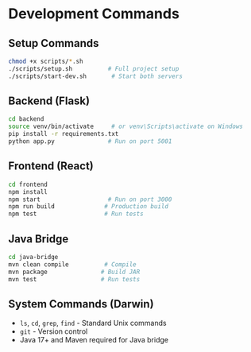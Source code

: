 # Development Commands

## Setup Commands
```bash
chmod +x scripts/*.sh
./scripts/setup.sh          # Full project setup
./scripts/start-dev.sh       # Start both servers
```

## Backend (Flask)
```bash
cd backend
source venv/bin/activate     # or venv\Scripts\activate on Windows
pip install -r requirements.txt
python app.py               # Run on port 5001
```

## Frontend (React)
```bash
cd frontend
npm install
npm start                   # Run on port 3000
npm run build              # Production build
npm test                   # Run tests
```

## Java Bridge
```bash
cd java-bridge
mvn clean compile          # Compile
mvn package               # Build JAR
mvn test                  # Run tests
```

## System Commands (Darwin)
- `ls`, `cd`, `grep`, `find` - Standard Unix commands
- `git` - Version control
- Java 17+ and Maven required for Java bridge